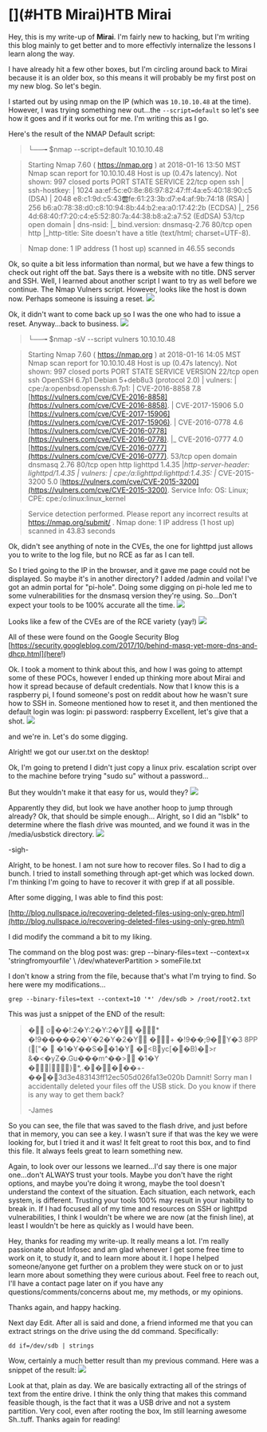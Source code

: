 # [](#HTB Mirai)HTB Mirai

Hey, this is my write-up of **Mirai**. 
I'm fairly new to hacking, but I'm writing this blog mainly to get better and to more effectivly internalize the lessons I learn along the way. 

I have already hit a few other boxes, but I'm circling around back to Mirai because it is an older box, so this means it will probably be my first post on my new blog. 
So let's begin. 

I started out by using nmap on the IP (which was `10.10.10.48` at the time). However, I was trying something new out...the `--script=default` so let's see how it goes and if it works out for me. I'm writing this as I go.

Here's the result of the NMAP Default script: 
>└──╼ $nmap --script=default 10.10.10.48

> Starting Nmap 7.60 ( https://nmap.org ) at 2018-01-16 13:50 MST
> Nmap scan report for 10.10.10.48
> Host is up (0.47s latency).
> Not shown: 997 closed ports
> PORT   STATE SERVICE
> 22/tcp open  ssh
> | ssh-hostkey: 
> |   1024 aa:ef:5c:e0:8e:86:97:82:47:ff:4a:e5:40:18:90:c5 (DSA)
> |   2048 e8:c1:9d:c5:43:ab:fe:61:23:3b:d7:e4:af:9b:74:18 (RSA)
> |   256 b6:a0:78:38:d0:c8:10:94:8b:44:b2:ea:a0:17:42:2b (ECDSA)
> |_  256 4d:68:40:f7:20:c4:e5:52:80:7a:44:38:b8:a2:a7:52 (EdDSA)
> 53/tcp open  domain
> | dns-nsid: 
> |_  bind.version: dnsmasq-2.76
> 80/tcp open  http
> |_http-title: Site doesn't have a title (text/html; charset=UTF-8).

> Nmap done: 1 IP address (1 host up) scanned in 46.55 seconds

Ok, so quite a bit less information than normal, but we have a few things to check out right off the bat. Says there is a website with no title. DNS server and SSH. 
Well, I learned about another script I want to try as well before we continue. The Nmap Vulners script. However, looks like the host is down now. Perhaps someone is issuing a reset.
![](https://github.com/ICMPofDED/ICMPofDED.github.io/blob/master/images/img1.jpg?raw=true)



Ok, it didn't want to come back up so I was the one who had to issue a reset. 
Anyway...back to business. 
![](https://github.com/ICMPofDED/ICMPofDED.github.io/blob/master/images/biz1.jpg?raw=true)


> └──╼ $nmap -sV --script vulners 10.10.10.48

> Starting Nmap 7.60 ( https://nmap.org ) at 2018-01-16 14:05 MST
> Nmap scan report for 10.10.10.48
> Host is up (0.47s latency).
> Not shown: 997 closed ports
> PORT   STATE SERVICE VERSION
> 22/tcp open  ssh     OpenSSH 6.7p1 Debian 5+deb8u3 (protocol 2.0)
> | vulners: 
> |   cpe:/a:openbsd:openssh:6.7p1: 
> | 	CVE-2016-8858		7.8		[https://vulners.com/cve/CVE-2016-8858](https://vulners.com/cve/CVE-2016-8858).
> | 	CVE-2017-15906		5.0		[https://vulners.com/cve/CVE-2017-15906](https://vulners.com/cve/CVE-2017-15906).
> | 	CVE-2016-0778		4.6		[https://vulners.com/cve/CVE-2016-0778](https://vulners.com/cve/CVE-2016-0778).
> |_	CVE-2016-0777		4.0		[https://vulners.com/cve/CVE-2016-0777](https://vulners.com/cve/CVE-2016-0777).
> 53/tcp open  domain  dnsmasq 2.76
> 80/tcp open  http    lighttpd 1.4.35
> |_http-server-header: lighttpd/1.4.35
> | vulners: 
> |   cpe:/a:lighttpd:lighttpd:1.4.35: 
> |_	CVE-2015-3200		5.0		[https://vulners.com/cve/CVE-2015-3200](https://vulners.com/cve/CVE-2015-3200).
> Service Info: OS: Linux; CPE: cpe:/o:linux:linux_kernel

> Service detection performed. Please report any incorrect results at https://nmap.org/submit/ .
> Nmap done: 1 IP address (1 host up) scanned in 43.83 seconds

Ok, didn't see anything of note in the CVEs, the one for lighttpd just allows you to write to the log file, but no RCE as far as I can tell. 

So I tried going to the IP in the browser, and it gave me page could not be displayed. So maybe it's in another directory? I added /admin and voila! I've got an admin portal for "pi-hole". 
Doing some digging on pi-hole led me to some vulnerabilities for the dnsmasq version they're using. So...Don't expect your tools to be 100% accurate all the time. 
![](https://github.com/ICMPofDED/ICMPofDED.github.io/blob/master/images/tmyk.jpg?raw=true)


Looks like a few of the CVEs are of the RCE variety (yay!)
![](https://github.com/ICMPofDED/ICMPofDED.github.io/blob/master/images/img2.jpg?raw=true)


All of these were found on the Google Security Blog [https://security.googleblog.com/2017/10/behind-masq-yet-more-dns-and-dhcp.html](here!)

Ok. I took a moment to think about this, and how I was going to attempt some of these POCs, however I ended up thinking more about Mirai and how it spread because of default credentials. Now that I know this is a raspberry pi, I found someone's post on reddit about how he wasn't sure how to SSH in. Someone mentioned how to reset it, and then mentioned the default login was login: pi password: raspberry 
Excellent, let's give that a shot. 
![](https://github.com/ICMPofDED/ICMPofDED.github.io/blob/master/images/img3.jpg?raw=true)


and we're in. Let's do some digging.

Alright! we got our user.txt on the desktop!

Ok, I'm going to pretend I didn't just copy a linux priv. escalation script over to the machine before trying "sudo su" without a password...

But they wouldn't make it that easy for us, would they? 
![](https://github.com/ICMPofDED/ICMPofDED.github.io/blob/master/images/img4.jpg?raw=true)


Apparently they did, but look we have another hoop to jump through already?
Ok, that should be simple enough...
Alright, so I did an "lsblk" to determine where the flash drive was mounted, and we found it was in the /media/usbstick directory.
![](https://github.com/ICMPofDED/ICMPofDED.github.io/blob/master/images/img5.jpg?raw=true)


-sigh- 

Alright, to be honest. I am not sure how to recover files. So I had to dig a bunch. I tried to install something through apt-get which was locked down. I'm thinking I'm going to have to recover it with grep if at all possible. 

After some digging, I was able to find this post: 

[http://blog.nullspace.io/recovering-deleted-files-using-only-grep.html](http://blog.nullspace.io/recovering-deleted-files-using-only-grep.html)

I did modify the command a bit to my liking. 

The command on the blog post was: 
grep --binary-files=text --context=x 'stringfromyourfile' \ /dev/whateverPartition > someFile.txt

I don't know a string from the file, because that's what I'm trying to find. So here were my modifications...

`grep --binary-files=text --context=10 '*' /dev/sdb > /root/root2.txt`

This was just a snippet of the END of the result: 

>�
>   o��!:2�Y:2�Y:2�Y
>�* �!9�����2�Y�2�Y�2�Y
>�+ �!9��;9�Y�3
>                   8PP
>(["�	  �1�Y��S��1�Y
>                         �<Byc[��B)�>r &�<�yZ�.Gu���m^��>
>                                                               �1�Y
>�|}*,.�����+-���3d3e483143ff12ec505d026fa13e020b
>Damnit! Sorry man I accidentally deleted your files off the USB stick.
>Do you know if there is any way to get them back?
>
>-James

So you can see, the file that was saved to the flash drive, and just before that in memory, you can see a key. I wasn't sure if that was the key we were looking for, but I tried it and it was!
It felt great to root this box, and to find this file. It always feels great to learn something new.

Again, to look over our lessons we learned...I'd say there is one major one...don't ALWAYS trust your tools. Maybe you don't have the right options, and maybe you're doing it wrong, maybe the tool doesn't understand the context of the situation. Each situation, each network, each system, is different. Trusting your tools 100% may result in your inability to break in. If I had focused all of my time and resources on SSH or lighttpd vulnerabilities, I think I wouldn't be where we are now (at the finish line), at least I wouldn't be here as quickly as I would have been. 

Hey, thanks for reading my write-up. It really means a lot. I'm really passionate about Infosec and am glad whenever I get some free time to work on it, to study it, and to learn more about it. I hope I helped someone/anyone get further on a problem they were stuck on or to just learn more about something they were curious about. Feel free to reach out, I'll have a contact page later on if you have any questions/comments/concerns about me, my methods, or my opinions. 

 Thanks again, and happy hacking.


Next day Edit. After all is said and done, a friend informed me that you can extract strings on the drive using the dd command. Specifically:

`dd if=/dev/sdb | strings`

Wow, certainly a much better result than my previous command. 
Here was a snippet of the result:
![](https://github.com/ICMPofDED/ICMPofDED.github.io/blob/master/images/img6.jpg?raw=true)


Look at that, plain as day. We are basically extracting all of the strings of text from the entire drive. I think the only thing that makes this command feasible though, is the fact that it was a USB drive and not a system partition. Very cool, even after rooting the box, Im still learning awesome Sh..tuff. Thanks again for reading!
